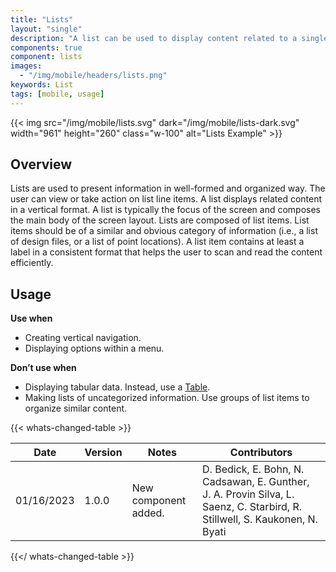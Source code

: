 ```yaml
---
title: "Lists"
layout: "single"
description: "A list can be used to display content related to a single subject."
components: true
component: lists
images:
  - "/img/mobile/headers/lists.png"
keywords: List
tags: [mobile, usage]
---
```


{{< img src="/img/mobile/lists.svg" dark="/img/mobile/lists-dark.svg" width="961" height="260" class="w-100" alt="Lists Example" >}}

## Overview

Lists are used to present information in well-formed and organized way. The user can view or take action on list line items. A list displays related content in a vertical format. A list is typically the focus of the screen and composes the main body of the screen layout. Lists are composed of list items. List items should be of a similar and obvious category of information (i.e., a list of design files, or a list of point locations). A list item contains at least a label in a consistent format that helps the user to scan and read the content efficiently.

## Usage

**Use when**

- Creating vertical navigation.
- Displaying options within a menu.

**Don’t use when**

- Displaying tabular data. Instead, use a [Table](/components/mobile/tables/).
- Making lists of uncategorized information. Use groups of list items to organize similar content.


{{< whats-changed-table >}}

| Date       | Version | Notes                               | Contributors |
| ---------- | ------- | ----------------------------------- | ------------ |
| 01/16/2023 | 1.0.0   | New component added. | D. Bedick, E. Bohn, N. Cadsawan, E. Gunther, J. A. Provin Silva, L. Saenz, C. Starbird, R. Stillwell, S. Kaukonen, N. Byati  |

{{</ whats-changed-table >}}
